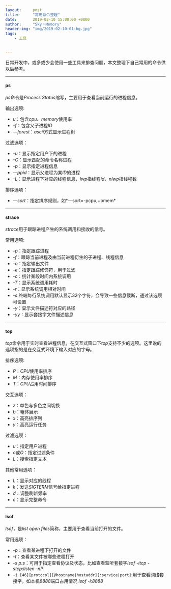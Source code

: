 ```yaml
---
layout:     post
title:      "常用命令整理"
date:       2019-02-10 15:00:00 +0800
author:     "Sky丶Memory"
header-img: "img/2019-02-10-01-bg.jpg"
tags:
    - 工具


---
```


日常开发中，或多或少会使用一些工具来排查问题，本文整理下自己常用的命令供以后参考。

---

#### ps

*ps*命令是*Process Status*缩写，主要用于查看当前运行的进程信息。

输出选项:

- *u*：包含*cpu*、*memory*使用率
- *-f*：包含父子进程*ID*
- *—forest*：*ascii*方式显示进程树

过滤选项：

- *-u*：显示指定用户下的进程
- *-C*：显示匹配的命令名称进程
- *-p*：显示指定进程信息
- *—ppid*：显示父进程为某*ID*的进程
- *-L*：显示进程下对应的线程信息，*lwp*指线程*id*，*nlwp*指线程数

排序选项：

- *—sort*：指定排序规则，如*—sort=-pcpu,+pmem*

---

#### strace

*strace*用于跟踪进程产生的系统调用和接收的信号。

常用选项:

- *-p*：指定跟踪进程
- *-f*：跟踪当前进程及由当前进程衍生的子进程、线程信息
- *-o*：指定输出文件
- *-e*：指定跟踪修饰符，用于过滤
- *-c*：统计某段时间内系统调用
- *-T*：显示系统调用耗时
- *-r*：显示系统调用相对时间
- *-s*:终端每行系统调用默认显示32个字符，会导致一些信息截断，通过该选项可设置
- *-y*：显示文件描述符对应的路径
- *-yy*：显示套接字文件描述信息

---

#### top

*top*命令用于实时查看进程信息，在交互式窗口下*top*支持不少的选项。这里说的选项指的是在交互式环境下输入对应的字母。

排序选项:

- *P*：*CPU*使用率排序
- *M*：内存使用率排序
- *T*：*CPU*占用时间排序

交互选项：

- *z*：单色与多色之间切换
- *b*：粗体展示
- *x*：高亮排序列
- *y*：高亮运行任务

过滤选项：

- *u*：指定用户进程
- *o*或*O*：指定过滤条件
- *L*：搜索指定文本

其他常用选项：

- *L*：显示对应的线程
- *k*：发送*SIGTERM*信号给指定进程
- *d*：调整刷新频率
- *c*：显示完整命令

---

#### lsof

*lsof*，是*list open files*简称，主要用于查看当前打开的文件。

常用选项：

- *-p*：查看某进程下打开的文件
- *-t*：查看某文件被哪些进程打开
- *-s p:s*：可用于指定查看协议及状态，比如查看监听套接字*lsof -itcp -stcp:listen -nP*
- `-i [46][protocol][@hostname|hostaddr][:service|port]`:用于查看网络套接字，如本机*8888*端口占用情况 *lsof -i:8888*

